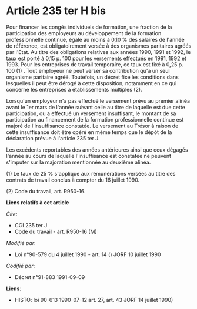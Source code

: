 # Article 235 ter H bis

Pour financer les congés individuels de formation, une fraction de la participation des employeurs au développement de la
formation professionnelle continue, égale au moins à 0,10 % des salaires de l'année de référence, est obligatoirement versée
à des organismes paritaires agréés par l'Etat. Au titre des obligations relatives aux années 1990, 1991 et 1992, le taux est
porté à 0,15 p. 100 pour les versements effectués en 1991, 1992 et 1993. Pour les entreprises de travail temporaire, ce taux
est fixé à 0,25 p. 100 (1) . Tout employeur ne peut verser sa contribution qu'à un seul organisme paritaire agréé. Toutefois,
un décret fixe les conditions dans lesquelles il peut être dérogé à cette disposition, notamment en ce qui concerne les
entreprises à établissements multiples (2).

Lorsqu'un employeur n'a pas effectué le versement prévu au premier alinéa avant le 1er mars de l'année suivant celle au titre
de laquelle est due cette participation, ou a effectué un versement insuffisant, le montant de sa participation au
financement de la formation professionnelle continue est majoré de l'insuffisance constatée. Le versement au Trésor à raison
de cette insuffisance doit être opéré en même temps que le dépôt de la déclaration prévue à l'article 235 ter J.

Les excédents reportables des années antérieures ainsi que ceux dégagés l'année au cours de laquelle l'insuffisance est
constatée ne peuvent s'imputer sur la majoration mentionnée au deuxième alinéa.

(1) Le taux de 25 % s'applique aux rémunérations versées au titre des contrats de travail conclus à compter du 16 juillet
1990.

(2) Code du travail, art. R950-16.

**Liens relatifs à cet article**

_Cite_:

  - CGI 235 ter J
  - Code du travail - art. R950-16 (M)

_Modifié par_:

  - Loi n°90-579 du 4 juillet 1990 - art. 14 () JORF 10 juillet 1990

_Codifié par_:

  - Décret n°91-883 1991-09-09

**Liens**:

  - HISTO: loi 90-613 1990-07-12 art. 27, art. 43 JORF 14 juillet 1990)
